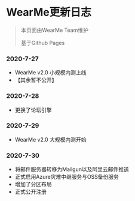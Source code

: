 # WearMe更新日志

> 本页面由WearMe Team维护
>
> 基于Github Pages

### 2020-7-27

- WearMe v2.0 小规模内测上线
- 【其余暂不公开】

### 2020-7-28

- 更换了论坛引擎

### 2020-7-29

- WearMe v2.0 大规模内测开始

### 2020-7-30

- 将邮件服务器转移为Mailgun以及阿里云邮件推送
- 正式启用Azure灾难中继服务与OSS备份服务
- 增加了分区布局
- 正式公开注册